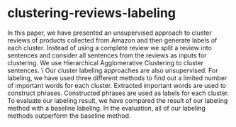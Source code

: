 # clustering-reviews-labeling

In this paper, we have presented an unsupervised approach to cluster reviews of products collected from Amazon and then generate labels of each cluster. Instead of using a complete review we split a review into sentences and consider all sentences from the reviews as inputs for clustering. We use Hierarchical Agglomerative Clustering to cluster sentences. \  Our cluster labeling approaches are also unsupervised. For labeling, we have used three different methods to find out a limited number of important words for each cluster. Extracted important words are used to construct phrases. Constructed phrases are used as labels for each cluster. To evaluate our labeling result, we have compared the result of our labeling method with a baseline labeling. In the evaluation, all of our labeling methods outperform the baseline method.
